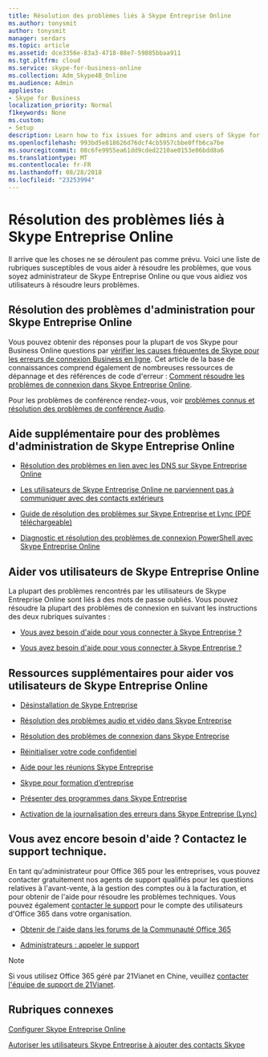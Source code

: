 ```yaml
---
title: Résolution des problèmes liés à Skype Entreprise Online
ms.author: tonysmit
author: tonysmit
manager: serdars
ms.topic: article
ms.assetid: dce3356e-83a3-4718-88e7-59885bbaa911
ms.tgt.pltfrm: cloud
ms.service: skype-for-business-online
ms.collection: Adm_Skype4B_Online
ms.audience: Admin
appliesto:
- Skype for Business
localization_priority: Normal
f1keywords: None
ms.custom:
- Setup
description: Learn how to fix issues for admins and users of Skype for Business in Office 365.
ms.openlocfilehash: 993bd5e818626d76dcf4cb5957cbbe0ffb6ca7be
ms.sourcegitcommit: 08c6fe9955ea61dd9cded2210ae0153e06bdd8a6
ms.translationtype: MT
ms.contentlocale: fr-FR
ms.lasthandoff: 08/28/2018
ms.locfileid: "23253994"
---
```

# <a name="troubleshoot-problems-with-skype-for-business-online"></a>Résolution des problèmes liés à Skype Entreprise Online

Il arrive que les choses ne se déroulent pas comme prévu. Voici une liste de rubriques susceptibles de vous aider à résoudre les problèmes, que vous soyez administrateur de Skype Entreprise Online ou que vous aidiez vos utilisateurs à résoudre leurs problèmes.

## <a name="troubleshoot-admin-issues-for-skype-for-business-online"></a>Résolution des problèmes d'administration pour Skype Entreprise Online

Vous pouvez obtenir des réponses pour la plupart de vos Skype pour Business Online questions par [vérifier les causes fréquentes de Skype pour les erreurs de connexion Business en ligne](troubleshooting-sign-in-errors-for-admins.md#toc323194094). Cet article de la base de connaissances comprend également de nombreuses ressources de dépannage et des références de code d'erreur : [Comment résoudre les problèmes de connexion dans Skype Entreprise Online](https://go.microsoft.com/fwlink/p/?LinkId=747952).

Pour les problèmes de conférence rendez-vous, voir [problèmes connus et résolution des problèmes de conférence Audio](../audio-conferencing-in-office-365/audio-conferencing-troubleshooting-and-known-issues.md).

## <a name="additional-help-for-skype-for-business-online-admin-issues"></a>Aide supplémentaire pour des problèmes d'administration de Skype Entreprise Online

- [Résolution des problèmes en lien avec les DNS sur Skype Entreprise Online](https://go.microsoft.com/fwlink/p/?LinkId=786985)

- [Les utilisateurs de Skype Entreprise Online ne parviennent pas à communiquer avec des contacts extérieurs](https://go.microsoft.com/fwlink/p/?LinkId=786984)

- [Guide de résolution des problèmes sur Skype Entreprise et Lync (PDF téléchargeable)](https://gallery.technet.microsoft.com/office/Skype-for-Business-and-7857597d/view/Discussions)

- [Diagnostic et résolution des problèmes de connexion PowerShell avec Skype Entreprise Online](https://go.microsoft.com/fwlink/p/?LinkId=786983)

## <a name="help-your-skype-for-business-online-users"></a>Aider vos utilisateurs de Skype Entreprise Online

La plupart des problèmes rencontrés par les utilisateurs de Skype Entreprise Online sont liés à des mots de passe oubliés. Vous pouvez résoudre la plupart des problèmes de connexion en suivant les instructions des deux rubriques suivantes :

- [Vous avez besoin d'aide pour vous connecter à Skype Entreprise ?](https://support.office.com/article/448b8ea7-5b33-444a-afd4-175fc9930d05)

- [Vous avez besoin d'aide pour vous connecter à Skype Entreprise ?](https://support.office.com/article/448b8ea7-5b33-444a-afd4-175fc9930d05#bkmk-reset-password)

## <a name="additional-resources-to-help-your-skype-for-business-online-users"></a>Ressources supplémentaires pour aider vos utilisateurs de Skype Entreprise Online

- [Désinstallation de Skype Entreprise](https://support.office.com/article/28c4a036-7f22-406c-b7f4-87894cbaf902)

- [Résolution des problèmes audio et vidéo dans Skype Entreprise](https://support.office.com/article/62777bc6-c52b-47ae-84ba-a8905c3b71dc)

- [Résolution des problèmes de connexion dans Skype Entreprise](https://support.office.com/article/ca302828-783f-425c-bbe2-356348583771)

- [Réinitialiser votre code confidentiel](https://support.office.com/article/b62e7fc0-5ccc-4aac-925b-6ab94f18dfcd)

- [Aide pour les réunions Skype Entreprise](https://support.office.com/article/e0bc00a0-b01f-4f51-88fa-6f74abefa203)

- [Skype pour formation d’entreprise](https://support.office.com/article/2461b8dd-c825-4e18-9a4c-015bba5a5a7e)

- [Présenter des programmes dans Skype Entreprise](https://support.office.com/article/a5e6f4dc-06ac-4ccd-9a52-649b4f4a5306)

- [Activation de la journalisation des erreurs dans Skype Entreprise (Lync)](https://support.office.com/article/eaf6602b-95e0-4c27-869f-36017475806c)

## <a name="still-need-help-contact-support"></a>Vous avez encore besoin d'aide ? Contactez le support technique.
<a name="BK_SupportBridge_1"> </a>

En tant qu'administrateur pour Office 365 pour les entreprises, vous pouvez contacter gratuitement nos agents de support qualifiés pour les questions relatives à l'avant-vente, à la gestion des comptes ou à la facturation, et pour obtenir de l'aide pour résoudre les problèmes techniques. Vous pouvez également [contacter le support](https://go.microsoft.com/fwlink/p/?LinkID=518322) pour le compte des utilisateurs d'Office 365 dans votre organisation.

- [Obtenir de l'aide dans les forums de la Communauté Office 365](https://go.microsoft.com/fwlink/p/?LinkId=518605)

- [Administrateurs : appeler le support](https://go.microsoft.com/fwlink/p/?LinkID=518322)

> [!NOTE]
> Si vous utilisez Office 365 géré par 21Vianet en Chine, veuillez [contacter l'équipe de support de 21Vianet](https://go.microsoft.com/fwlink/p/?linkid=847978).

## <a name="related-topics"></a>Rubriques connexes
[Configurer Skype Entreprise Online](set-up-skype-for-business-online.md)

[Autoriser les utilisateurs Skype Entreprise à ajouter des contacts Skype](let-skype-for-business-users-add-skype-contacts.md)


